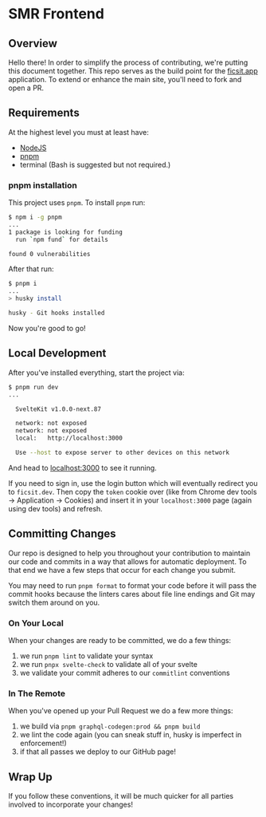 # SMR Frontend

## Overview

Hello there! In order to simplify the process of contributing, we're putting this document together. This repo serves as the build point for the [ficsit.app](https://ficsit.app) application. To extend or enhance the main site, you'll need to fork and open a PR.

## Requirements

At the highest level you must at least have:

* [NodeJS](https://nodejs.org/en/)
* [pnpm](https://pnpm.io/)
* terminal (Bash is suggested but not required.)

### pnpm installation

This project uses `pnpm`. To install `pnpm` run:

```sh
$ npm i -g pnpm
...
1 package is looking for funding
  run `npm fund` for details

found 0 vulnerabilities
```

After that run:

```sh
$ pnpm i
...
> husky install

husky - Git hooks installed
```

Now you're good to go!

## Local Development

After you've installed everything, start the project via:

```sh
$ pnpm run dev
...

  SvelteKit v1.0.0-next.87

  network: not exposed
  network: not exposed
  local:   http://localhost:3000

  Use --host to expose server to other devices on this network
```

And head to [localhost:3000](http://localhost:3000) to see it running.

If you need to sign in, use the login button which will eventually redirect you to `ficsit.dev`. Then copy the `token` cookie over (like from Chrome dev tools -> Application -> Cookies) and insert it in your `localhost:3000` page (again using dev tools) and refresh.

## Committing Changes

Our repo is designed to help you throughout your contribution to maintain our code and commits in a way that allows for automatic deployment. To that end we have a few steps that occur for each change you submit.

You may need to run `pnpm format` to format your code before it will pass the commit hooks
because the linters cares about file line endings and Git may switch them around on you.

### On Your Local

When your changes are ready to be committed, we do a few things:

  1. we run `pnpm lint` to validate your syntax
  1. we run `pnpx svelte-check` to validate all of your svelte
  1. we validate your commit adheres to our `commitlint` conventions

### In The Remote

When you've opened up your Pull Request we do a few more things:

  1. we build via `pnpm graphql-codegen:prod && pnpm build`
  1. we lint the code again (you can sneak stuff in, husky is imperfect in enforcement!)
  1. if that all passes we deploy to our GitHub page!

## Wrap Up

If you follow these conventions, it will be much quicker for all parties involved to incorporate your changes!
